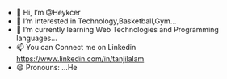 - 👋 Hi, I’m @Heykcer
- 👀 I’m interested in Technology,Basketball,Gym...
- 🌱 I’m currently learning Web Technologies and Programming languages...
- 📫 You can Connect me on Linkedin https://www.linkedin.com/in/tanjilalam
- 😄 Pronouns: ...He

<!---
Heykcer/Heykcer is a ✨ special ✨ repository because its `README.md` (this file) appears on your GitHub profile.
You can click the Preview link to take a look at your changes.
--->
